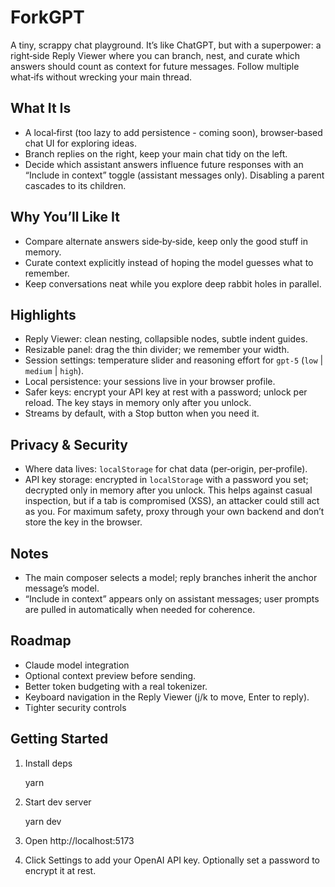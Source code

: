 # ForkGPT

A tiny, scrappy chat playground. It’s like ChatGPT, but with a superpower: a right‑side Reply Viewer where you can branch, nest, and curate which answers should count as context for future messages. Follow multiple what‑ifs without wrecking your main thread.

## What It Is
- A local‑first (too lazy to add persistence - coming soon), browser‑based chat UI for exploring ideas.
- Branch replies on the right, keep your main chat tidy on the left.
- Decide which assistant answers influence future responses with an “Include in context” toggle (assistant messages only). Disabling a parent cascades to its children.

## Why You’ll Like It
- Compare alternate answers side‑by‑side, keep only the good stuff in memory.
- Curate context explicitly instead of hoping the model guesses what to remember.
- Keep conversations neat while you explore deep rabbit holes in parallel.

## Highlights
- Reply Viewer: clean nesting, collapsible nodes, subtle indent guides.
- Resizable panel: drag the thin divider; we remember your width.
- Session settings: temperature slider and reasoning effort for `gpt-5` (`low` | `medium` | `high`).
- Local persistence: your sessions live in your browser profile.
- Safer keys: encrypt your API key at rest with a password; unlock per reload. The key stays in memory only after you unlock.
- Streams by default, with a Stop button when you need it.

## Privacy & Security
- Where data lives: `localStorage` for chat data (per‑origin, per‑profile).
- API key storage: encrypted in `localStorage` with a password you set; decrypted only in memory after you unlock. This helps against casual inspection, but if a tab is compromised (XSS), an attacker could still act as you. For maximum safety, proxy through your own backend and don’t store the key in the browser.

## Notes
- The main composer selects a model; reply branches inherit the anchor message’s model.
- “Include in context” appears only on assistant messages; user prompts are pulled in automatically when needed for coherence.

## Roadmap
- Claude model integration
- Optional context preview before sending.
- Better token budgeting with a real tokenizer.
- Keyboard navigation in the Reply Viewer (j/k to move, Enter to reply).
- Tighter security controls

## Getting Started
1. Install deps

   yarn

2. Start dev server

   yarn dev

3. Open http://localhost:5173

4. Click Settings to add your OpenAI API key. Optionally set a password to encrypt it at rest.
